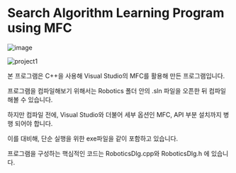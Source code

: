 # Search Algorithm Learning Program using MFC
![image](https://user-images.githubusercontent.com/49224888/156498183-edb74ad8-f777-473f-9912-baa5daf33cd5.png)

![project1](https://user-images.githubusercontent.com/49224888/156498014-bd735249-3304-4cdc-b46c-e7b5db96cc5b.gif)

본 프로그램은 C++을 사용해 Visual Studio의 MFC를 활용해 만든 프로그램입니다.

프로그램을 컴파일해보기 위해서는 Robotics 폴더 안의 .sln 파일을 오픈한 뒤 컴파일 해볼 수 있습니다.

하지만 컴파일 전에,  Visual Studio와 더불어 세부 옵션인 MFC, API 부분 설치까지 병행 되어야 합니다.

이를 대비해, 단순 실행을 위한 exe파일을 같이 포함하고 있습니다.

프로그램을 구성하는 핵심적인 코드는 RoboticsDlg.cpp와 RoboticsDlg.h 에 있습니다.
